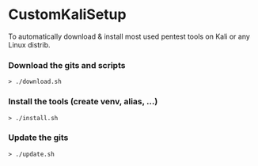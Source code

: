 # CustomKaliSetup
To automatically download &amp; install most used pentest tools on Kali or any Linux distrib.

### Download the gits and scripts
```
> ./download.sh
```

### Install the tools (create venv, alias, ...)
```
> ./install.sh
```

### Update the gits
```
> ./update.sh
```
